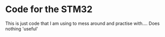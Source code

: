 Code for the STM32    
===========

This is just code that I am using to mess around and practise with.... Does nothing 'useful'
